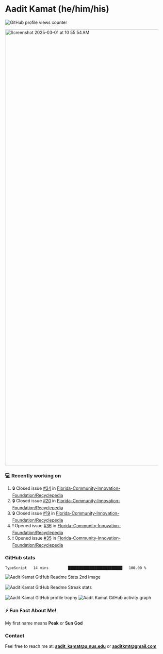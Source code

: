 # Aadit Kamat (he/him/his)
![GitHub profile views counter](https://komarev.com/ghpvc/?username=aaditkamat)

<img width="1436" alt="Screenshot 2025-03-01 at 10 55 54 AM" src="https://github.com/user-attachments/assets/42e818a5-0543-42c9-8379-b9a8b22076d5" />

### 💻 Recently working on
<!--START_SECTION:activity-->
1. 🔒 Closed issue [#34](https://github.com/Florida-Community-Innovation-Foundation/Recyclepedia/issues/34) in [Florida-Community-Innovation-Foundation/Recyclepedia](https://github.com/Florida-Community-Innovation-Foundation/Recyclepedia)
2. 🔒 Closed issue [#20](https://github.com/Florida-Community-Innovation-Foundation/Recyclepedia/issues/20) in [Florida-Community-Innovation-Foundation/Recyclepedia](https://github.com/Florida-Community-Innovation-Foundation/Recyclepedia)
3. 🔒 Closed issue [#19](https://github.com/Florida-Community-Innovation-Foundation/Recyclepedia/issues/19) in [Florida-Community-Innovation-Foundation/Recyclepedia](https://github.com/Florida-Community-Innovation-Foundation/Recyclepedia)
4. ❗ Opened issue [#36](https://github.com/Florida-Community-Innovation-Foundation/Recyclepedia/issues/36) in [Florida-Community-Innovation-Foundation/Recyclepedia](https://github.com/Florida-Community-Innovation-Foundation/Recyclepedia)
5. ❗ Opened issue [#35](https://github.com/Florida-Community-Innovation-Foundation/Recyclepedia/issues/35) in [Florida-Community-Innovation-Foundation/Recyclepedia](https://github.com/Florida-Community-Innovation-Foundation/Recyclepedia)
<!--END_SECTION:activity-->

### GitHub stats
<div>
  <!--START_SECTION:waka-->

```txt
TypeScript   14 mins         █████████████████████████   100.00 %
```

<!--END_SECTION:waka-->
  <img align="center" src="https://github-readme-stats.vercel.app/api?username=aaditkamat&show_icons=true&locale=en" alt="Aadit Kamat GitHub Readme Stats 2nd Image" />
  <br><br>
  <img align="center" src="https://github-readme-streak-stats.herokuapp.com/?user=aaditkamat" alt="Aadit Kamat GitHub Readme Streak stats" />
  <br><br>
  <img src="https://github-profile-trophy.vercel.app/?username=aaditkamat&theme=onedark" alt="Aadit Kamat GitHub profile trophy" />
  <img src="https://github-readme-activity-graph.vercel.app/graph?username=aaditkamat" alt="Aadit Kamat GitHub activity graph" />
</div>


### ⚡ Fun Fact About Me!
My first name means **Peak** or **Sun God**

### Contact
Feel free to reach me at: **aadit_kamat@u.nus.edu** or **aaditkmt@gmail.com**


